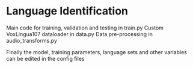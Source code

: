 # Language Identification

Main code for training, validation and testing in train.py
Custom VoxLingua107 dataloader in data.py
Data pre-processing in audio_transforms.py

Finally the model, training parameters, language sets and other variables can be edited in the config files
